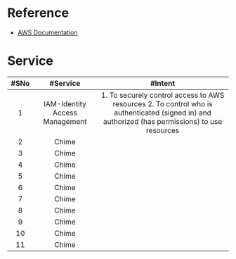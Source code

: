 # Reference
* [AWS Documentation](https://docs.aws.amazon.com/index.html)
# Service
|#SNo| #Service  | #Intent |
| :---:| :---: | :---: | 
|1| IAM-Identity Access Management | 1. To securely control access to AWS resources 2. To control who is authenticated (signed in) and authorized (has permissions) to use resources |
|2| Chime |  |
|3| Chime |  |
|4| Chime |  |
|5| Chime |  |
|6| Chime |  |
|7| Chime |  |
|8| Chime |  |
|9| Chime |  |
|10| Chime |  |
|11| Chime |  |

